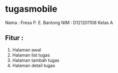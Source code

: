 # tugasmobile
Nama : Fresa P. E. Bantong
NIM  : D121201108
Kelas A 

## Fitur :
1. Halaman awal
2. Halaman list tugas
3. Halaman tambah tugas
4. Halaman detail tugas
